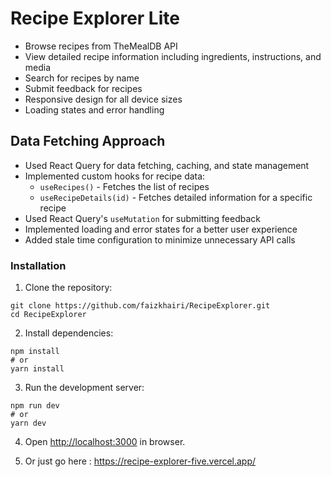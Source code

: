 # Recipe Explorer Lite

- Browse recipes from TheMealDB API
- View detailed recipe information including ingredients, instructions, and media
- Search for recipes by name
- Submit feedback for recipes
- Responsive design for all device sizes
- Loading states and error handling

## Data Fetching Approach

- Used React Query for data fetching, caching, and state management
- Implemented custom hooks for recipe data:
  - `useRecipes()` - Fetches the list of recipes
  - `useRecipeDetails(id)` - Fetches detailed information for a specific recipe
- Used React Query's `useMutation` for submitting feedback
- Implemented loading and error states for a better user experience
- Added stale time configuration to minimize unnecessary API calls

### Installation

1. Clone the repository:
```
git clone https://github.com/faizkhairi/RecipeExplorer.git
cd RecipeExplorer
```

2. Install dependencies:
```
npm install
# or
yarn install
```

3. Run the development server:
```
npm run dev
# or
yarn dev
```

4. Open [http://localhost:3000](http://localhost:3000) in browser.

5. Or just go here : https://recipe-explorer-five.vercel.app/
